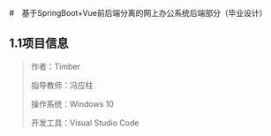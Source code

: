 #　基于SpringBoot+Vue前后端分离的网上办公系统后端部分（毕业设计）

## 1.1项目信息

> 作者：Timber
>
> 指导教师：冯应柱
>
> 操作系统：Windows 10
>
> 开发工具：Visual Studio Code

